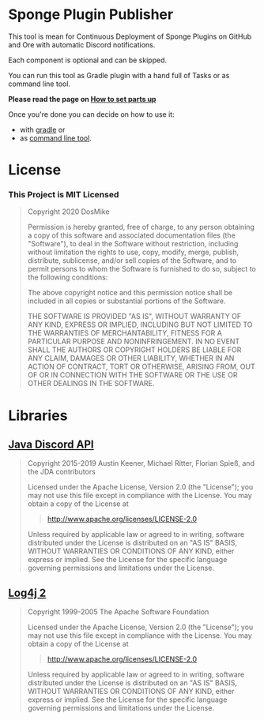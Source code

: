 # Sponge Plugin Publisher

This tool is mean for Continuous Deployment of Sponge Plugins on GitHub and Ore with automatic Discord notifications.

Each component is optional and can be skipped.

You can run this tool as Gradle plugin with a hand full of Tasks or as command line tool.

**Please read the page on [How to set parts up](https://github.com/DosMike/PluginPublisher/wiki/Setup)**

Once you're done you can decide on how to use it:

* with [gradle](https://github.com/DosMike/PluginPublisher/wiki/Gradle-Plugin) or
* as [command line tool](https://github.com/DosMike/PluginPublisher/wiki/Command-Line-Tool).

# License

### This Project is MIT Licensed

> Copyright 2020 DosMike
>
> Permission is hereby granted, free of charge, to any person obtaining a copy of this software and associated documentation files (the "Software"), to deal in the Software without restriction, including without limitation the rights to use, copy, modify, merge, publish, distribute, sublicense, and/or sell copies of the Software, and to permit persons to whom the Software is furnished to do so, subject to the following conditions:
>
> The above copyright notice and this permission notice shall be included in all copies or substantial portions of the Software.
>
> THE SOFTWARE IS PROVIDED "AS IS", WITHOUT WARRANTY OF ANY KIND, EXPRESS OR IMPLIED, INCLUDING BUT NOT LIMITED TO THE WARRANTIES OF MERCHANTABILITY, FITNESS FOR A PARTICULAR PURPOSE AND NONINFRINGEMENT. IN NO EVENT SHALL THE AUTHORS OR COPYRIGHT HOLDERS BE LIABLE FOR ANY CLAIM, DAMAGES OR OTHER LIABILITY, WHETHER IN AN ACTION OF CONTRACT, TORT OR OTHERWISE, ARISING FROM, OUT OF OR IN CONNECTION WITH THE SOFTWARE OR THE USE OR OTHER DEALINGS IN THE SOFTWARE.

# Libraries

## [Java Discord API](https://github.com/DV8FromTheWorld/JDA/)

> Copyright 2015-2019 Austin Keener, Michael Ritter, Florian Spieß, and the JDA contributors
>
> Licensed under the Apache License, Version 2.0 (the "License");
> you may not use this file except in compliance with the License.
> You may obtain a copy of the License at
>
> > http://www.apache.org/licenses/LICENSE-2.0
>
> Unless required by applicable law or agreed to in writing, software
> distributed under the License is distributed on an "AS IS" BASIS,
> WITHOUT WARRANTIES OR CONDITIONS OF ANY KIND, either express or implied.
> See the License for the specific language governing permissions and
> limitations under the License.

## [Log4j 2](https://logging.apache.org/log4j/2.x/)

> Copyright 1999-2005 The Apache Software Foundation
>
> Licensed under the Apache License, Version 2.0 (the "License");
> you may not use this file except in compliance with the License.
> You may obtain a copy of the License at
>
> > http://www.apache.org/licenses/LICENSE-2.0
>
> Unless required by applicable law or agreed to in writing, software
> distributed under the License is distributed on an "AS IS" BASIS,
> WITHOUT WARRANTIES OR CONDITIONS OF ANY KIND, either express or implied.
> See the License for the specific language governing permissions and
> limitations under the License.